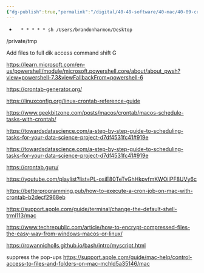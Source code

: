 ```yaml
---
{"dg-publish":true,"permalink":"/digital/40-49-software/40-mac/40-09-crontable/00-crontable/","dgPassFrontmatter":true,"noteIcon":""}
---
```



 *       * * * * * sh /Users/brandonharmon/Desktop
/private/tmp



Add files to full dik access 
command shift G

https://learn.microsoft.com/en-us/powershell/module/microsoft.powershell.core/about/about_pwsh?view=powershell-7.3&viewFallbackFrom=powershell-6

https://crontab-generator.org/

https://linuxconfig.org/linux-crontab-reference-guide

https://www.geekbitzone.com/posts/macos/crontab/macos-schedule-tasks-with-crontab/

https://towardsdatascience.com/a-step-by-step-guide-to-scheduling-tasks-for-your-data-science-project-d7df4531fc41#919e



https://towardsdatascience.com/a-step-by-step-guide-to-scheduling-tasks-for-your-data-science-project-d7df4531fc41#919e


https://crontab.guru/

https://youtube.com/playlist?list=PL-osiE80TeTvGhHkpvfmKWOiIPF8UVy6c

https://betterprogramming.pub/how-to-execute-a-cron-job-on-mac-with-crontab-b2decf2968eb

https://support.apple.com/guide/terminal/change-the-default-shell-trml113/mac

https://www.techrepublic.com/article/how-to-encrypt-compressed-files-the-easy-way-from-windows-macos-or-linux/

https://rowannicholls.github.io/bash/intro/myscript.html




suppress the pop-ups
https://support.apple.com/guide/mac-help/control-access-to-files-and-folders-on-mac-mchld5a35146/mac
